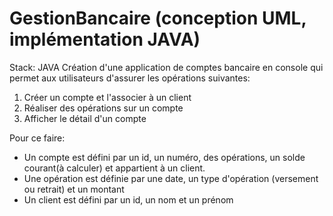 # GestionBancaire (conception UML, implémentation JAVA)
Stack: JAVA
Création d'une application de comptes bancaire en console qui permet aux utilisateurs
d'assurer les opérations suivantes:
1) Créer un compte et l'associer à un client
2) Réaliser des opérations sur un compte
3) Afficher le détail d'un compte

Pour ce faire:
- Un compte est défini par un id, un numéro, des opérations, un solde courant(à calculer) et
appartient à un client.
- Une opération est définie par une date, un type d'opération (versement ou retrait) et un 
montant
- Un client est défini par un id, un nom et un prénom
